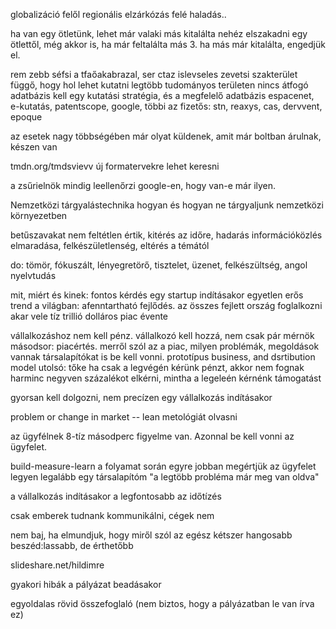 globalizáció felől regionális elzárkózás felé haladás..

ha van egy ötletünk, lehet már valaki más kitalálta
nehéz elszakadni egy ötlettől, még akkor is, ha már feltalálta más
3. ha más már kitalálta, engedjük el.

rem zebb séfsi a tfaőakabrazal, ser ctaz islevseles zevetsi
szakterület függő, hogy hol lehet kutatni
legtöbb tudományos területen nincs átfogó adatbázis
kell egy kutatási stratégia, és a megfelelő adatbázis
espacenet, e-kutatás, patentscope, google, 
többi az fizetős: stn, reaxys, cas, dervvent, epoque
 
az esetek nagy többségében már olyat küldenek, amit már boltban árulnak, készen van

tmdn.org/tmdsvievv új formatervekre lehet keresni

a zsűrielnök mindig leellenőrzi google-en, hogy van-e már ilyen. 

Nemzetközi tárgyalástechnika
hogyan és hogyan ne tárgyaljunk nemzetközi környezetben

betűszavakat nem feltétlen értik, kitérés az időre, hadarás
információközlés elmaradása, felkészületlenség, eltérés a témától

do: tömör, fókuszált, lényegretörő, tisztelet, üzenet, felkészültség, angol nyelvtudás

mit, miért és kinek: fontos kérdés egy startup indításakor
egyetlen erős trend a világban: afenntartható fejlődés. az összes fejlett ország foglalkozni akar vele tíz trillió dolláros piac évente

vállalkozáshoz nem kell pénz. vállalkozó kell hozzá, nem csak pár mérnök
másodsor: piacértés. merről szól az a piac, milyen problémák, megoldások vannak
társalapítókat is be kell vonni.
prototípus
business, and dsrtibution model
utolsó: tőke
ha csak a legvégén kérünk pénzt, akkor nem fognak harminc negyven százalékot elkérni, mintha a legeleén kérnénk támogatást

gyorsan kell dolgozni, nem precízen egy vállalkozás indításakor

problem or change in market -- 
lean metológiát olvasni

az ügyfélnek 8-tíz másodperc figyelme van. Azonnal be kell vonni az ügyfelet.

build-measure-learn  a folyamat során egyre jobban megértjük az ügyfelet
legyen legalább egy társalapítóm
"a legtöbb probléma már meg van oldva"

a vállalkozás indításakor a legfontosabb az időtízés

csak emberek tudnank kommunikálni, cégek nem

nem baj, ha elmundjuk, hogy miről szól az egész kétszer
hangosabb beszéd:lassabb, de érthetőbb

slideshare.net/hildimre


gyakori hibák a pályázat beadásakor

egyoldalas rövid összefoglaló (nem biztos, hogy a pályázatban le van írva ez) 